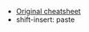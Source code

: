 * [Original cheatsheet](https://github.com/robbyrussell/oh-my-zsh/wiki/Cheatsheet)
* shift-insert: paste
